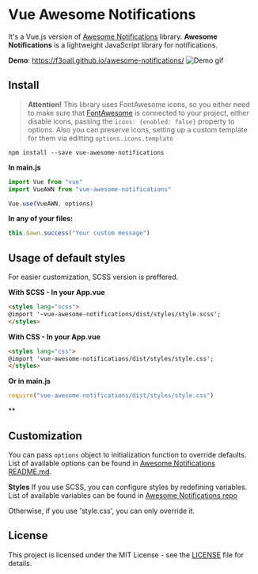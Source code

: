 # Vue Awesome Notifications

It's a Vue.js version of [Awesome Notifications](https://github.com/f3oall/awesome-notifications) library. **Awesome Notifications** is a lightweight JavaScript library for notifications.

**Demo**: https://f3oall.github.io/awesome-notifications/
![Demo gif](docs/demo.gif)

## Install

> **Attention!** This library uses FontAwesome icons, so you either need to make sure that [FontAwesome](http://fontawesome.io/get-started/) is connected to your project, either disable icons, passing the `icons: {enabled: false}` property to options. Also you can preserve icons, setting up a custom template for them via editting `options.icons.template`

```
npm install --save vue-awesome-notifications
```

**In main.js**

```javascript
import Vue from "vue"
import VueAWN from "vue-awesome-notifications"

Vue.use(VueAWN, options)
```

**In any of your files:**

```javascript
this.$awn.success("Your custom message")
```

## Usage of default styles

For easier customization, SCSS version is preffered.

**With SCSS - In your App.vue**

```html
<styles lang="scss">
@import '~vue-awesome-notifications/dist/styles/style.scss';
</styles>
```

**With CSS - In your App.vue**

```html
<styles lang="css">
@import 'vue-awesome-notifications/dist/styles/style.css';
</styles>
```

**Or in main.js**

```javascript
require("vue-awesome-notifications/dist/styles/style.css")
```

\*\*

## Customization

You can pass `options` object to initialization function to override defaults. List of available options can be found in [Awesome Notifications README.md](https://github.com/f3oall/awesome-notifications).

**Styles**
If you use SCSS, you can configure styles by redefining variables. List of available variables can be found in [Awesome Notifications repo](https://github.com/f3oall/awesome-notifications/blob/master/src/styles/variables.scss)

Otherwise, if you use 'style.css', you can only override it.

## License

This project is licensed under the MIT License - see the [LICENSE](LICENSE) file for details.
